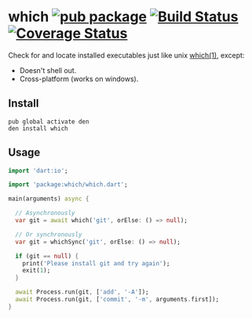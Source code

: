 which [![pub package](http://img.shields.io/pub/v/which.svg)](https://pub.dartlang.org/packages/which) [![Build Status](https://drone.io/github.com/seaneagan/which.dart/status.png)](https://drone.io/github.com/seaneagan/which.dart/latest) [![Coverage Status](https://img.shields.io/coveralls/seaneagan/which.dart.svg)](https://coveralls.io/r/seaneagan/which.dart?branch=master)
=====

Check for and locate installed executables just like unix [which(1)][unix_which], except:

* Doesn't shell out.
* Cross-platform (works on windows).  

## Install

```shell
pub global activate den
den install which
```

## Usage

```dart
import 'dart:io';

import 'package:which/which.dart';

main(arguments) async {

  // Asynchronously
  var git = await which('git', orElse: () => null);

  // Or synchronously
  var git = whichSync('git', orElse: () => null);

  if (git == null) {
    print('Please install git and try again');
    exit(1);
  }

  await Process.run(git, ['add', '-A']);
  await Process.run(git, ['commit', '-m', arguments.first]);
}
```

[unix_which]: http://en.wikipedia.org/wiki/Which_%28Unix%29